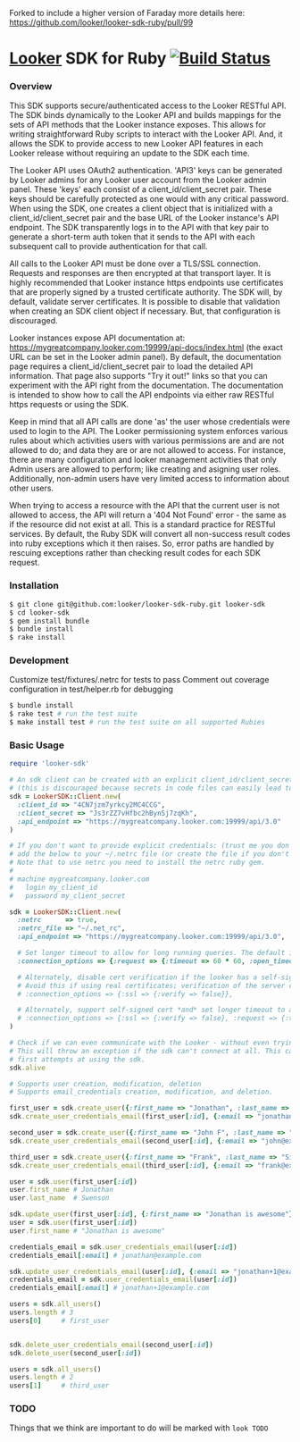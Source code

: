 Forked to include a higher version of Faraday
more details here: https://github.com/looker/looker-sdk-ruby/pull/99


# [Looker](http://looker.com/) SDK for Ruby [![Build Status](https://travis-ci.org/looker/looker-sdk-ruby.svg)](https://travis-ci.org/looker/looker-sdk-ruby)
### Overview
This SDK supports secure/authenticated access to the Looker RESTful API. The SDK binds dynamically to the Looker API and builds mappings for the sets of API methods that the Looker instance exposes. This allows for writing straightforward Ruby scripts to interact with the Looker API. And, it allows the SDK to provide access to new Looker API features in each Looker release without requiring an update to the SDK each time.

The Looker API uses OAuth2 authentication. 'API3' keys can be generated by Looker admins for any Looker user account from the Looker admin panel. These 'keys' each consist of a client_id/client_secret pair. These keys should be carefully protected as one would with any critical password. When using the SDK, one creates a client object that is initialized with a client_id/client_secret pair and the base URL of the Looker instance's API endpoint. The SDK transparently logs in to the API with that key pair to generate a short-term auth token that it sends to the API with each subsequent call to provide authentication for that call.

All calls to the Looker API must be done over a TLS/SSL connection. Requests and responses are then encrypted at that transport layer. It is highly recommended that Looker instance https endpoints use certificates that are properly signed by a trusted certificate authority. The SDK will, by default, validate server certificates. It is possible to disable that validation when creating an SDK client object if necessary. But, that configuration is discouraged.

Looker instances expose API documentation at: https://mygreatcompany.looker.com:19999/api-docs/index.html (the exact URL can be set in the Looker admin panel). By default, the documentation page requires a client_id/client_secret pair to load the detailed API information. That page also supports "Try it out!" links so that you can experiment with the API right from the documentation. The documentation is intended to show how to call the API endpoints via either raw RESTful https requests or using the SDK.

Keep in mind that all API calls are done 'as' the user whose credentials were used to login to the API. The Looker permissioning system enforces various rules about which activities users with various permissions are and are not allowed to do; and data they are or are not allowed to access. For instance, there are many configuration and looker management activities that only Admin users are allowed to perform; like creating and asigning user roles. Additionally, non-admin users have very limited access to information about other users.

When trying to access a resource with the API that the current user is not allowed to access, the API will return a '404 Not Found' error - the same as if the resource did not exist at all. This is a standard practice for RESTful services. By default, the Ruby SDK will convert all non-success result codes into ruby exceptions which it then raises. So, error paths are handled by rescuing exceptions rather than checking result codes for each SDK request.

### Installation
```bash
$ git clone git@github.com:looker/looker-sdk-ruby.git looker-sdk
$ cd looker-sdk
$ gem install bundle
$ bundle install
$ rake install
```

### Development

Customize test/fixtures/.netrc for tests to pass
Comment out coverage configuration in test/helper.rb for debugging
```bash
$ bundle install
$ rake test # run the test suite
$ make install test # run the test suite on all supported Rubies
```

### Basic Usage

```ruby
require 'looker-sdk'

# An sdk client can be created with an explicit client_id/client_secret pair
# (this is discouraged because secrets in code files can easily lead to those secrets being compromised!)
sdk = LookerSDK::Client.new(
  :client_id => "4CN7jzm7yrkcy2MC4CCG",
  :client_secret => "Js3rZZ7vHfbc2hBynSj7zqKh",
  :api_endpoint => "https://mygreatcompany.looker.com:19999/api/3.0"
)

# If you don't want to provide explicit credentials: (trust me you don't)
# add the below to your ~/.netrc file (or create the file if you don't have one).
# Note that to use netrc you need to install the netrc ruby gem.
#
# machine mygreatcompany.looker.com
#   login my_client_id
#   password my_client_secret

sdk = LookerSDK::Client.new(
  :netrc      => true,
  :netrc_file => "~/.net_rc",
  :api_endpoint => "https://mygreatcompany.looker.com:19999/api/3.0",

  # Set longer timeout to allow for long running queries. The default is 60 seconds and can be problematic.
  :connection_options => {:request => {:timeout => 60 * 60, :open_timeout => 30}},

  # Alternately, disable cert verification if the looker has a self-signed cert.
  # Avoid this if using real certificates; verification of the server cert is a very good thing for production.
  # :connection_options => {:ssl => {:verify => false}},

  # Alternately, support self-signed cert *and* set longer timeout to allow for long running queries.
  # :connection_options => {:ssl => {:verify => false}, :request => {:timeout => 60 * 60, :open_timeout => 30}},
)

# Check if we can even communicate with the Looker - without even trying to authenticate.
# This will throw an exception if the sdk can't connect at all. This can help a lot with debugging your
# first attempts at using the sdk.
sdk.alive

# Supports user creation, modification, deletion
# Supports email_credentials creation, modification, and deletion.

first_user = sdk.create_user({:first_name => "Jonathan", :last_name => "Swenson"})
sdk.create_user_credentials_email(first_user[:id], {:email => "jonathan@example.com"})

second_user = sdk.create_user({:first_name => "John F", :last_name => "Kennedy"})
sdk.create_user_credentials_email(second_user[:id], {:email => "john@example.com"})

third_user = sdk.create_user({:first_name => "Frank", :last_name => "Sinatra"})
sdk.create_user_credentials_email(third_user[:id], {:email => "frank@example.com"})

user = sdk.user(first_user[:id])
user.first_name # Jonathan
user.last_name  # Swenson

sdk.update_user(first_user[:id], {:first_name => "Jonathan is awesome"})
user = sdk.user(first_user[:id])
user.first_name # "Jonathan is awesome"

credentials_email = sdk.user_credentials_email(user[:id])
credentials_email[:email] # jonathan@example.com

sdk.update_user_credentials_email(user[:id], {:email => "jonathan+1@example.com"})
credentials_email = sdk.user_credentials_email(user[:id])
credentials_email[:email] # jonathan+1@example.com

users = sdk.all_users()
users.length # 3
users[0]     # first_user


sdk.delete_user_credentials_email(second_user[:id])
sdk.delete_user(second_user[:id])

users = sdk.all_users()
users.length # 2
users[1]     # third_user

```

### TODO
Things that we think are important to do will be marked with `look TODO`

